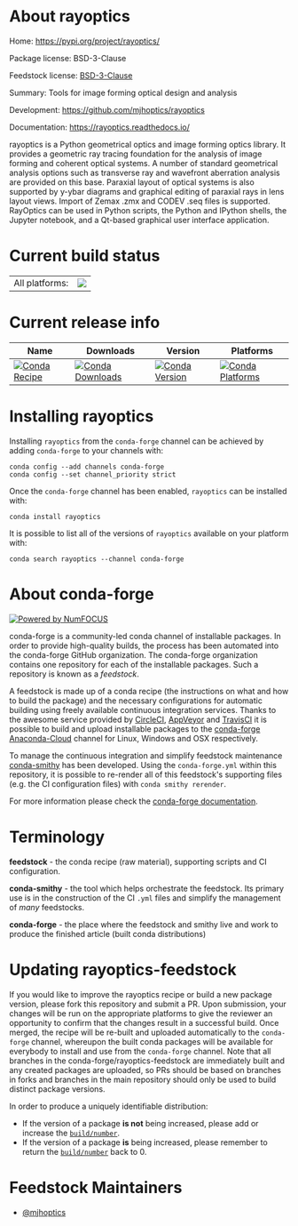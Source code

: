 About rayoptics
===============

Home: https://pypi.org/project/rayoptics/

Package license: BSD-3-Clause

Feedstock license: [BSD-3-Clause](https://github.com/conda-forge/rayoptics-feedstock/blob/master/LICENSE.txt)

Summary: Tools for image forming optical design and analysis

Development: https://github.com/mjhoptics/rayoptics

Documentation: https://rayoptics.readthedocs.io/

rayoptics is a Python geometrical optics and image forming optics library.
It provides a geometric ray tracing foundation for the analysis of image
forming and coherent optical systems. A number of standard geometrical
analysis options such as transverse ray and wavefront aberration analysis
are provided on this base. Paraxial layout of optical systems is also
supported by y-ybar diagrams and graphical editing of paraxial rays in
lens layout views. Import of Zemax .zmx and CODEV .seq files is supported.
RayOptics can be used in Python scripts, the Python and IPython shells,
the Jupyter notebook, and a Qt-based graphical user interface application.


Current build status
====================


<table><tr><td>All platforms:</td>
    <td>
      <a href="https://dev.azure.com/conda-forge/feedstock-builds/_build/latest?definitionId=11114&branchName=master">
        <img src="https://dev.azure.com/conda-forge/feedstock-builds/_apis/build/status/rayoptics-feedstock?branchName=master">
      </a>
    </td>
  </tr>
</table>

Current release info
====================

| Name | Downloads | Version | Platforms |
| --- | --- | --- | --- |
| [![Conda Recipe](https://img.shields.io/badge/recipe-rayoptics-green.svg)](https://anaconda.org/conda-forge/rayoptics) | [![Conda Downloads](https://img.shields.io/conda/dn/conda-forge/rayoptics.svg)](https://anaconda.org/conda-forge/rayoptics) | [![Conda Version](https://img.shields.io/conda/vn/conda-forge/rayoptics.svg)](https://anaconda.org/conda-forge/rayoptics) | [![Conda Platforms](https://img.shields.io/conda/pn/conda-forge/rayoptics.svg)](https://anaconda.org/conda-forge/rayoptics) |

Installing rayoptics
====================

Installing `rayoptics` from the `conda-forge` channel can be achieved by adding `conda-forge` to your channels with:

```
conda config --add channels conda-forge
conda config --set channel_priority strict
```

Once the `conda-forge` channel has been enabled, `rayoptics` can be installed with:

```
conda install rayoptics
```

It is possible to list all of the versions of `rayoptics` available on your platform with:

```
conda search rayoptics --channel conda-forge
```


About conda-forge
=================

[![Powered by NumFOCUS](https://img.shields.io/badge/powered%20by-NumFOCUS-orange.svg?style=flat&colorA=E1523D&colorB=007D8A)](http://numfocus.org)

conda-forge is a community-led conda channel of installable packages.
In order to provide high-quality builds, the process has been automated into the
conda-forge GitHub organization. The conda-forge organization contains one repository
for each of the installable packages. Such a repository is known as a *feedstock*.

A feedstock is made up of a conda recipe (the instructions on what and how to build
the package) and the necessary configurations for automatic building using freely
available continuous integration services. Thanks to the awesome service provided by
[CircleCI](https://circleci.com/), [AppVeyor](https://www.appveyor.com/)
and [TravisCI](https://travis-ci.com/) it is possible to build and upload installable
packages to the [conda-forge](https://anaconda.org/conda-forge)
[Anaconda-Cloud](https://anaconda.org/) channel for Linux, Windows and OSX respectively.

To manage the continuous integration and simplify feedstock maintenance
[conda-smithy](https://github.com/conda-forge/conda-smithy) has been developed.
Using the ``conda-forge.yml`` within this repository, it is possible to re-render all of
this feedstock's supporting files (e.g. the CI configuration files) with ``conda smithy rerender``.

For more information please check the [conda-forge documentation](https://conda-forge.org/docs/).

Terminology
===========

**feedstock** - the conda recipe (raw material), supporting scripts and CI configuration.

**conda-smithy** - the tool which helps orchestrate the feedstock.
                   Its primary use is in the construction of the CI ``.yml`` files
                   and simplify the management of *many* feedstocks.

**conda-forge** - the place where the feedstock and smithy live and work to
                  produce the finished article (built conda distributions)


Updating rayoptics-feedstock
============================

If you would like to improve the rayoptics recipe or build a new
package version, please fork this repository and submit a PR. Upon submission,
your changes will be run on the appropriate platforms to give the reviewer an
opportunity to confirm that the changes result in a successful build. Once
merged, the recipe will be re-built and uploaded automatically to the
`conda-forge` channel, whereupon the built conda packages will be available for
everybody to install and use from the `conda-forge` channel.
Note that all branches in the conda-forge/rayoptics-feedstock are
immediately built and any created packages are uploaded, so PRs should be based
on branches in forks and branches in the main repository should only be used to
build distinct package versions.

In order to produce a uniquely identifiable distribution:
 * If the version of a package **is not** being increased, please add or increase
   the [``build/number``](https://docs.conda.io/projects/conda-build/en/latest/resources/define-metadata.html#build-number-and-string).
 * If the version of a package **is** being increased, please remember to return
   the [``build/number``](https://docs.conda.io/projects/conda-build/en/latest/resources/define-metadata.html#build-number-and-string)
   back to 0.

Feedstock Maintainers
=====================

* [@mjhoptics](https://github.com/mjhoptics/)


